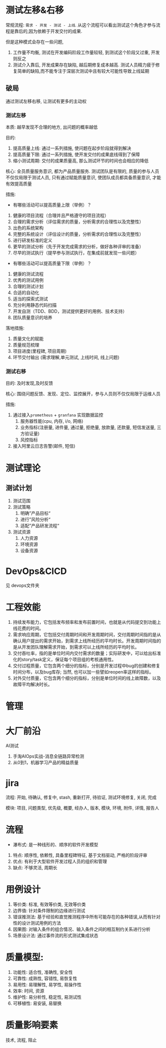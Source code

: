 # 测试左移&右移
常规流程: `需求 - 开发 - 测试 - 上线`. 从这个流程可以看出测试这个角色才参与流程是靠后的,因为依赖于开发交付的成果.

但是这种模式会存在一些问题, 
1. 工作量不均衡, 测试在开发编码阶段工作量较轻, 到测试这个阶段又过重, 开发则反之
2. 测试介入靠后, 开发成果存在缺陷, 越后期修复成本越高. 测试人员精力疲于修复简单的缺陷,而不能专注于深层次测试中且有较大可能性导致上线延期

## 破局
通过测试左移右移, 让测试有更多的主动权

### 测试左移
本质: 越早发现不合理的地方, 出问题的概率越低

目的: 
1. 提高质量上线: 通过一系列措施, 使问题在起步阶段就得到解决
2. 提高质量下限: 通过一系列措施, 使开发交付的成果底线得到了保障
3. 缩小测试周期: 交付的成果质量高, 那么测试环节的时间也会相应的降低

核心:
全员质量服务意识, 都为产品质量服务. 测试团队是有限的, 质量的参与人员不仅仅局限于测试人员, 只有通过赋能质量意识, 使团队成员都具备质量意识, 才能有效提高质量

措施:
- 有哪些活动可以提高质量上限（举例）？

1. 健康的项目流程（合理并且严格遵守的项目流程）
2. 合理的需求分析（评估需求的质量，分析需求的合理性以及完整性）
3. 出色的系统架构
4. 完整的系统设计（评估设计的质量，分析需求的合理性以及完整性）
5. 进行研发标准的定义
6. 更早的测试分析（先于开发完成需求的分析，做好各种评审的准备）
7. 尽早的测试执行（提早参与测试执行，在集成前就发现一些问题）

- 有哪些活动可以提高质量下限（举例）？

1. 健康的测试流程
2. 优秀的测试用例
3. 合理的测试计划
4. 合适的自动化
5. 适当的探索式测试
6. 充分利用静态代码扫描
7. 开发自测（TDD、BDD，测试提供更好的用例、技术支持）
8. 团队质量意识的培养

落地措施:
1. 质量文化的赋能
2. 质量规范梳理
3. 项目进度(里程碑, 项目周期)
4. 环节交付输出 (需求理解,单元测试, 上线时间, 线上问题)


### 测试右移
目的: 及时发现,及时反馈

核心: 围绕问题反馈、发现、定位、监控展开，参与人员则不仅仅局限于运维人员

措施: 
1. 通过接入`prometheus` + `granfana` 实现数据监控
    1. 服务器性能(cpu, 内存, i/o, 网络)
    2. 业务指标(注册量, 进件量, 通过量, 拒绝量, 放款量, 还款量, 短信发送量, 三方验证量)
    3. 风控指标
2. 接入阿里云日志告警(邮件, 短信)

# 测试理论
## 测试计划
1. 测试范围
2. 测试策略
    1. 明确”产品目标“
    2. 进行”风险分析“
    3. 适配”产品研发流程“
3. 测试资源
    1. 人力资源
    2. 环境资源
    3. 设备资源

# DevOps&CICD
见 devops文件夹

# 工程效能
1. 持续发布能力，它包括发布频率和发布前置时间，也就是从代码提交到功能上线花费的时间。
2. 需求响应周期，它包括交付周期时间和开发周期时间，交付周期时间指的是从确认用户提出的需求开始，到需求上线所经历的平均时长。开发周期时间指的是从开发团队理解需求开始，到需求可以上线所经历的平均时长。
3. 交付吞吐率，指的是单位时间内交付需求的数量；实际研发中，可以给出标准化的story/task定义，保证每个项目组的考核通用性。
4. 交付过程质量，它包含两个细分的指标，分别是开发过程中bug的创建和修复时间分布，以及bug库存; 当然, 也可以加一些譬如reopen率这样的指标。
5. 对外交付质量，它包含两个细分的指标，分别是单位时间的线上故障数，以及故障平均解决时长。

# 管理

# 大厂前沿
AI测试
1. 手淘AIOps实战-消息全链路异常检测
2. 从0到1，机器学习产品的精益质量

# jira
流程: 开始, 待确认, 修复中, stash, 重新打开, 待验证, 测试环境修复, 关闭, 完成

模块: 项目, 问题类型, 优先级, 概要, 经办人, 版本, 模块, 环境, 附件, 详情, 报告人

# 流程
- 瀑布式: 是一种线形的、顺序的软件开发模型
1. 特点: 顺序性, 依赖性, 具备里程碑特征, 基于文档驱动, 严格的阶段评审
2. 优点: 有利于大型软件开发过程人员的组织和管理
3. 缺点: 不够灵活, 周期长

# 用例设计
1. 等价类: 标准, 有效等价类, 无效等价类
2. 边界值: 针对条件限制的边缘进行测试
3. 错误推测法: 基于经验和直觉推测程序中所有可能存在的各种错误,从而有针对性的设计测试用例的方法
4. 因果图: 对输入条件的组合情况、输入条件之间的相互制约关系进行分析
5. 场景设计法: 通过事件流的形式测试集成状态

# 质量模型:
1. 功能性: 适合性, 准确性, 安全性
2. 可靠性: 成熟性, 容错性, 易恢复性
3. 易用性: 易理解性, 易学性, 易操作性
4. 效率: 时间, 资源
5. 维护性: 易分析性, 稳定性, 易测试性
6. 可移植性: 易安装, 易替换

# 质量影响要素
技术, 流程, 阻止
